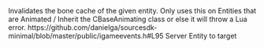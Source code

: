 <function name="InvalidateBoneCache" parent="HolyLib" type="libraryfunc">
	<description>
		Invalidates the bone cache of the given entity.
		<note>
			Only uses this on Entities that are Animated / Inherit the CBaseAnimating class or else it will throw a Lua error.
		</note>
	</description>
	<source>https://github.com/danielga/sourcesdk-minimal/blob/master/public/igameevents.h#L95</source>
	<realm>Server</realm>
	<args>
		<arg name="ent" type="Entity">Entity to target</arg>
	</args>
</function>